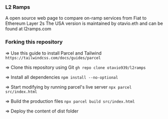 ### L2 Ramps
A open source web page to compare on-ramp services from Fiat to Ethereum Layer 2s
The USA version is maintained by otavio.eth and can be found at l2ramps.com

### Forking this repository

=> Use this guide to install Parcel and Tailwind
    ```https://tailwindcss.com/docs/guides/parcel```

=> Clone this repository using Git
    ```gh repo clone otavio939/l2ramps```

=> Install all dependencies
    ```npm install --no-optional```

=> Start modifying by running parcel's live server
    ```npx parcel src/index.html```

=> Build the production files
    ```npx parcel build src/index.html```

=> Deploy the content of dist folder